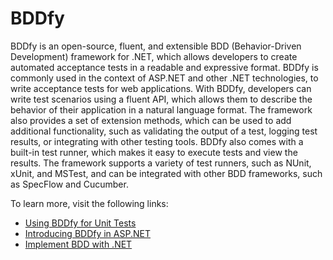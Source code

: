 # BDDfy

BDDfy is an open-source, fluent, and extensible BDD (Behavior-Driven Development) framework for .NET, which allows developers to create automated acceptance tests in a readable and expressive format. BDDfy is commonly used in the context of ASP.NET and other .NET technologies, to write acceptance tests for web applications. With BDDfy, developers can write test scenarios using a fluent API, which allows them to describe the behavior of their application in a natural language format. The framework also provides a set of extension methods, which can be used to add additional functionality, such as validating the output of a test, logging test results, or integrating with other testing tools. BDDfy also comes with a built-in test runner, which makes it easy to execute tests and view the results. The framework supports a variety of test runners, such as NUnit, xUnit, and MSTest, and can be integrated with other BDD frameworks, such as SpecFlow and Cucumber.

To learn more, visit the following links:

- [Using BDDfy for Unit Tests](https://www.michael-whelan.net/using-bddfy-for-unit-tests/)
- [Introducing BDDfy in ASP.NET](codeproject.com/Articles/205381/Introducing-BDDfy-the-simplest-BDD-framework-for-N)
- [Implement BDD with .NET](https://www.youtube.com/watch?v=GYN_srjAvyk)